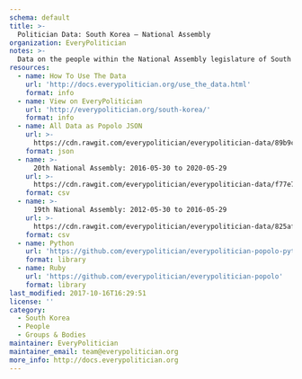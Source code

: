 ```yaml
---
schema: default
title: >-
  Politician Data: South Korea — National Assembly
organization: EveryPolitician
notes: >-
  Data on the people within the National Assembly legislature of South Korea.
resources:
  - name: How To Use The Data
    url: 'http://docs.everypolitician.org/use_the_data.html'
    format: info
  - name: View on EveryPolitician
    url: 'http://everypolitician.org/south-korea/'
    format: info
  - name: All Data as Popolo JSON
    url: >-
      https://cdn.rawgit.com/everypolitician/everypolitician-data/89b9c3a8a6dc107777ef19f8f48a733c5726cd34/data/South_Korea/National_Assembly/ep-popolo-v1.0.json
    format: json
  - name: >-
      20th National Assembly: 2016-05-30 to 2020-05-29
    url: >-
      https://cdn.rawgit.com/everypolitician/everypolitician-data/f77e7c9b7b46019893e86fc246438d33343417ed/data/South_Korea/National_Assembly/term-20.csv
    format: csv
  - name: >-
      19th National Assembly: 2012-05-30 to 2016-05-29
    url: >-
      https://cdn.rawgit.com/everypolitician/everypolitician-data/825af283ecb50bfc50e9ca60a1f688fa29d53469/data/South_Korea/National_Assembly/term-19.csv
    format: csv
  - name: Python
    url: 'https://github.com/everypolitician/everypolitician-popolo-python'
    format: library
  - name: Ruby
    url: 'https://github.com/everypolitician/everypolitician-popolo'
    format: library
last_modified: 2017-10-16T16:29:51
license: ''
category:
  - South Korea
  - People
  - Groups & Bodies
maintainer: EveryPolitician
maintainer_email: team@everypolitician.org
more_info: http://docs.everypolitician.org
---
```

